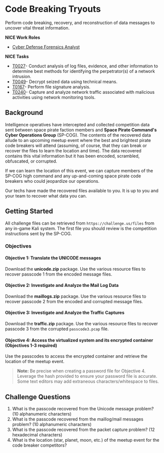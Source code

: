 # Code Breaking Tryouts

Perform code breaking, recovery, and reconstruction of data messages to uncover vital threat information.

**NICE Work Roles**
- [Cyber Defense Forensics Analyst](https://niccs.cisa.gov/workforce-development/nice-framework/work-roles/cyber-defense-forensics-analyst)

**NICE Tasks**
- [T0027](https://niccs.cisa.gov/workforce-development/nice-framework/tasks/t0027)- Conduct analysis of log files, evidence, and other information to determine best methods for identifying the perpetrator(s) of a network intrusion.
- [T0049](https://niccs.cisa.gov/workforce-development/nice-framework/tasks/t0049)- Decrypt seized data using technical means.
- [T0167](https://niccs.cisa.gov/workforce-development/nice-framework/tasks/t0167)- Perform file signature analysis.
- [T0240](https://niccs.cisa.gov/workforce-development/nice-framework/tasks/t0240)- Capture and analyze network traffic associated with malicious activities using network monitoring tools.

## Background

Intelligence operatives have intercepted and collected competition data sent between space pirate faction members and **Space Pirate Command's Cyber Operations Group** (SP-COG). The contents of the recovered data allude to an upcoming meetup event where the best and brightest pirate code breakers will attend (assuming, of course, that they can break or recover the files to learn the location and time). The data recovered contains this vital information but it has been encoded, scrambled, obfuscated, or corrupted.

If we can learn the location of this event, we can capture members of the SP-COG high command and any up-and-coming space pirate code breakers who could jeopardize our operations.

Our techs have made the recovered files available to you. It is up to you and your team to recover what data you can.

## Getting Started

All challenge files can be retrieved from `https://challenge.us/files` from any in-game Kali system. The first file you should review is the competition instructions sent by the SP-COG.

### Objectives

#### Objective 1: Translate the UNICODE messages

Download the **unicode.zip** package. Use the various resource files to recover passcode 1 from the encoded message files.

#### Objective 2: Investigate and Analyze the Mail Log Data

Download the **maillogs.zip** package. Use the various resource files to recover passcode 2 from the encoded and corrupted message files.

#### Objective 3: Investigate and Analyze the Traffic Captures

Download the **traffic.zip** package. Use the various resource files to recover passcode 3 from the corrupted `passcode3.pcap` file.

#### Objective 4: Access the virtualized system and its encrypted container (Objectives 1-3 required)

Use the passcodes to access the encrypted container and retrieve the location of the meetup event.

> **Note:** Be precise when creating a password file for Objective 4. Leverage the hash provided to ensure your password file is accurate. Some text editors may add extraneous characters/whitespace to files. 

## Challenge Questions

1. What is the passcode recovered from the Unicode message problem? (10 alphanumeric characters)  
2. What is the passcode recovered from the maillog/mail messages problem? (10 alphanumeric characters)  
3. What is the passcode recovered from the packet capture problem? (12 hexadecimal characters)  
4. What is the location (star, planet, moon, etc.) of the meetup event for the code breaker competitors?
